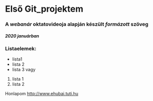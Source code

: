 # Első Git_projektem

### A *webanár* oktatovideoja  alapján készült _formázott_ szöveg
##### 2020 januárban

### Listaelemek:
- lista1
- lista 2
- lista 3
          vagy
          
 1. lista 1
 2. lista 2

Honlapom  http://www.ehubai.tuti.hu
